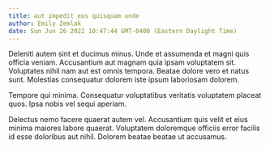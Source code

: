 ```yaml
---
title: aut impedit eos quisquam unde
author: Emily Zemlak
date: Sun Jun 26 2022 10:47:44 GMT-0400 (Eastern Daylight Time)
---
```

Deleniti autem sint et ducimus minus. Unde et assumenda et magni quis officia veniam. Accusantium aut magnam quia ipsam voluptatem sit. Voluptates nihil nam aut est omnis tempora. Beatae dolore vero et natus sunt. Molestias consequatur dolorem iste ipsum laboriosam dolorem.

 Tempore qui minima. Consequatur voluptatibus veritatis voluptatem placeat quos. Ipsa nobis vel sequi aperiam.

 Delectus nemo facere quaerat autem vel. Accusantium quis velit et eius minima maiores labore quaerat. Voluptatem doloremque officiis error facilis id esse doloribus aut nihil. Dolorem beatae beatae ut accusamus.